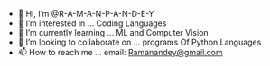 - 👋 Hi, I’m @R-A-M-A-N-P-A-N-D-E-Y
- 👀 I’m interested in ... Coding Languages
- 🌱 I’m currently learning ... ML and Computer Vision
- 💞️ I’m looking to collaborate on ... programs Of Python Languages
- 📫 How to reach me ... email: Ramanandey@gmail.com

<!---
R-A-M-A-N-P-A-N-D-E-Y/R-A-M-A-N-P-A-N-D-E-Y is a ✨ special ✨ repository because its `README.md` (this file) appears on your GitHub profile.
You can click the Preview link to take a look at your changes.
--->
